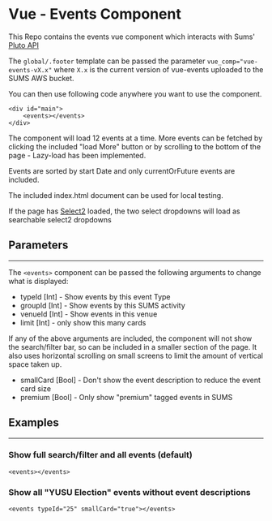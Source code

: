 # Vue - Events Component

This Repo contains the events vue component which interacts with Sums' [Pluto API](https://github.com/University-of-Lincoln-SU/External-Developer-Docs/tree/master/PlutoAPI)

The ```global/.footer``` template can be passed the parameter ```vue_comp="vue-events-vX.x"``` where ```X.x``` is the current version of vue-events uploaded to the SUMS AWS bucket.  

You can then use following code anywhere you want to use the component.

```
<div id="main">
    <events></events>
</div>
```

The component will load 12 events at a time. More events can be fetched by clicking the included "load More" button or by scrolling to the bottom of the page - Lazy-load has been implemented.

Events are sorted by start Date and only currentOrFuture events are included.

The included index.html document can be used for local testing.

If the page has [Select2](https://select2.org/) loaded, the two select dropdowns will load as searchable select2 dropdowns

## Parameters
---
The ```<events>``` component can be passed the following arguments to change what is displayed:

- typeId [Int] - Show events by this event Type
- groupId [Int] - Show events by this SUMS activity
- venueId [Int] - Show events in this venue
- limit [Int] - only show this many cards

If any of the above arguments are included, the component will not show the search/filter bar, so can be included in a smaller section of the page. It also uses horizontal scrolling on small screens to limit the amount of vertical space taken up.

- smallCard [Bool] - Don't show the event description to reduce the event card size
- premium [Bool] - Only show "premium" tagged events in SUMS

## Examples
---

### Show full search/filter and all events (default)
``` <events></events> ```

[](docs\fullEventView.png)


### Show all "YUSU Election" events without event descriptions
``` <events typeId="25" smallCard="true"></events> ```

[](docs\electionEvents.png)


